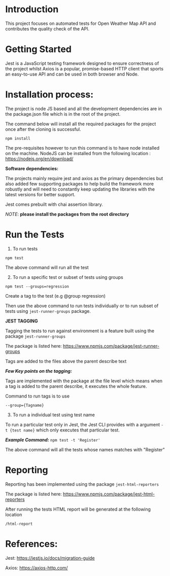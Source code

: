 # Introduction

This project focuses on automated tests for Open Weather Map API and contributes the quality check of the API.

# Getting Started

Jest is a JavaScript testing framework designed to ensure correctness of the project whilst Axios is a popular, promise-based HTTP client that sports an easy-to-use API and can be used in both browser and Node.


# Installation process:
The project is node JS based and all the development dependencies are in the package.json file which is in the root of the project.

The command below will install all the required packages for the project once after the cloning is successful.

```npm install```

The pre-requisites however to run this command is to have node installed on the machine.
NodeJS can be installed from the following location : https://nodejs.org/en/download/


**Software dependencies:**

The projects mainly require jest and axios as the primary dependencies but also added few supporting packages to help build the framework more robustly and will need to constantly keep updating the libraries with the latest versions for better support.


Jest comes prebuilt with chai assertion library.


_NOTE_:  **please install the packages from the root directory**


# Run the Tests

1. To run tests

```npm test```

The above command will run all the test

2. To run a specific test or subset of tests using groups

```npm test --groups=regression```

Create a tag to the test (e.g @group regression)

Then use the above command to run tests individually or  to run subset of tests using ```jest-runner-groups``` package.

**JEST TAGGING**

Tagging the tests to run against environment is a feature built using the package ```jest-runner-groups```

The package is listed here: https://www.npmjs.com/package/jest-runner-groups

Tags are added to the files above the parent describe text 

***Few Key points on the tagging:***

Tags are implemented with the package at the file level which means when a tag is added to the parent describe, it executes the whole feature.

Command to run tags is to use

 ```--group={Tagname}```

3. To run a individual test using test name 

To run a particular test only in Jest, the Jest CLI provides with a argument ```-t {test name}``` which only executes that particular test.

***Example Command:*** ```npm test -t 'Register'```

The above command will all the tests whose names matches with "Register"

# Reporting

Reporting has been implemented using the package ```jest-html-reporters```

The package is listed here: https://www.npmjs.com/package/jest-html-reporters

After running the tests HTML report will be generated at the following location 

```/html-report```


# References: 

Jest: https://jestjs.io/docs/migration-guide

Axios: https://axios-http.com/

